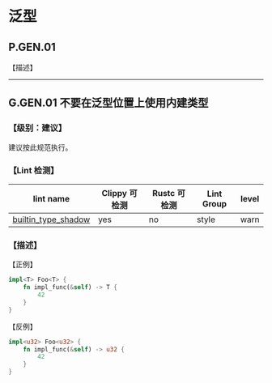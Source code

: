 # 泛型


## P.GEN.01 

【描述】


---


## G.GEN.01 不要在泛型位置上使用内建类型

### 【级别：建议】

建议按此规范执行。

### 【Lint 检测】

| lint name | Clippy 可检测 | Rustc 可检测 | Lint Group | level |
| ------ | ---- | --------- | ------ | ------ | 
| [builtin_type_shadow](https://rust-lang.github.io/rust-clippy/master/#builtin_type_shadow) | yes| no | style | warn |

### 【描述】


【正例】

```rust
impl<T> Foo<T> {
    fn impl_func(&self) -> T {
        42
    }
}
```

【反例】

```rust
impl<u32> Foo<u32> {
    fn impl_func(&self) -> u32 {
        42
    }
}
```